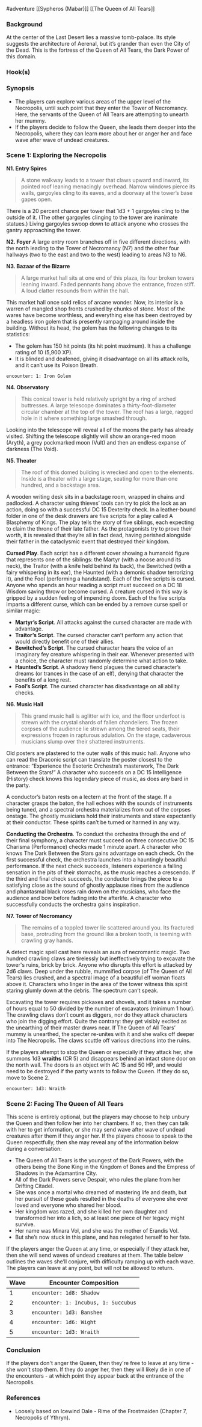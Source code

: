#adventure [[Sypheros (Mabar)]] [[The Queen of All Tears]]

### Background

At the center of the Last Desert lies a massive tomb-palace. Its style suggests the architecture of Aerenal, but it’s grander than even the City of the Dead. This is the fortress of the Queen of All Tears, the Dark Power of this domain.

### Hook(s)

### Synopsis

- The players can explore various areas of the upper level of the Necropolis, until such point that they enter the Tower of Necromancy. Here, the servants of the Queen of All Tears are attempting to unearth her mummy.
- If the players decide to follow the Queen, she leads them deeper into the Necropolis, where they can learn more about her or anger her and face wave after wave of undead creatures.

### Scene 1: Exploring the Necropolis

**N1. Entry Spires**
> A stone walkway leads to a tower that claws upward and inward, its pointed roof leaning menacingly overhead. Narrow windows pierce its walls, gargoyles cling to its eaves, and a doorway at the tower’s base gapes open.

There is a 20 percent chance per tower that 1d3 + 1 gargoyles cling to the outside of it. (The other gargoyles clinging to the tower are inanimate statues.) Living gargoyles swoop down to attack anyone who crosses the gantry approaching the tower.

**N2. Foyer**
A large entry room branches off in five different directions, with the north leading to the Tower of Necromancy (N7) and the other four hallways (two to the east and two to the west) leading to areas N3 to N6.

**N3. Bazaar of the Bizarre**
> A large market hall sits at one end of this plaza, its four broken towers leaning inward. Faded pennants hang above the entrance, frozen stiff. A loud clatter resounds from within the hall.

This market hall once sold relics of arcane wonder. Now, its interior is a warren of mangled shop fronts crushed by chunks of stone. Most of the wares have become worthless, and everything else has been destroyed by a headless iron golem that is presently rampaging around inside the building. Without its head, the golem has the following changes to its statistics:
* The golem has 150 hit points (its hit point maximum). It has a challenge rating of 10 (5,900 XP).
* It is blinded and deafened, giving it disadvantage on all its attack rolls, and it can’t use its Poison Breath.

`encounter: 1: Iron Golem`

**N4. Observatory**
> This conical tower is held relatively upright by a ring of arched buttresses. A large telescope dominates a thirty-foot-diameter circular chamber at the top of the tower. The roof has a large, ragged hole in it where something large smashed through.

Looking into the telescope will reveal all of the moons the party has already visited. Shifting the telescope slightly will show an orange-red moon (Aryth), a grey pockmarked moon (Vult) and then an endless expanse of darkness (The Void).

**N5. Theater**
> The roof of this domed building is wrecked and open to the elements. Inside is a theater with a large stage, seating for more than one hundred, and a backstage area.

A wooden writing desk sits in a backstage room, wrapped in chains and padlocked. A character using thieves’ tools can try to pick the lock as an action, doing so with a successful DC 15 Dexterity check. In a leather-bound folder in one of the desk drawers are five scripts for a play called A Blasphemy of Kings. The play tells the story of five siblings, each expecting to claim the throne of their late father. As the protagonists try to prove their worth, it is revealed that they’re all in fact dead, having perished alongside their father in the cataclysmic event that destroyed their kingdom.

**Cursed Play**. Each script has a different cover showing a humanoid figure that represents one of the siblings: the Martyr (with a noose around its neck), the Traitor (with a knife held behind its back), the Bewitched (with a fairy whispering in its ear), the Haunted (with a demonic shadow terrorizing it), and the Fool (performing a handstand). Each of the five scripts is cursed. Anyone who spends an hour reading a script must succeed on a DC 18 Wisdom saving throw or become cursed. A creature cursed in this way is gripped by a sudden feeling of impending doom. Each of the five scripts imparts a different curse, which can be ended by a remove curse spell or similar magic:
- **Martyr’s Script**. All attacks against the cursed character are made with advantage.
- **Traitor’s Script**. The cursed character can’t perform any action that would directly benefit one of their allies.
- **Bewitched’s Script**. The cursed character hears the voice of an imaginary fey creature whispering in their ear. Whenever presented with a choice, the character must randomly determine what action to take.
- **Haunted’s Script**. A shadowy fiend plagues the cursed character’s dreams (or trances in the case of an elf), denying that character the benefits of a long rest.
- **Fool’s Script**. The cursed character has disadvantage on all ability checks.

**N6. Music Hall**
> This grand music hall is aglitter with ice, and the floor underfoot is strewn with the crystal shards of fallen chandeliers. The frozen corpses of the audience lie strewn among the tiered seats, their expressions frozen in rapturous adulation. On the stage, cadaverous musicians slump over their shattered instruments.

Old posters are plastered to the outer walls of this music hall. Anyone who can read the Draconic script can translate the poster closest to the entrance: “Experience the Esoteric Orchestra’s masterwork, The Dark Between the Stars!” A character who succeeds on a DC 15 Intelligence (History) check knows this legendary piece of music, as does any bard in the party.

A conductor’s baton rests on a lectern at the front of the stage. If a character grasps the baton, the hall echoes with the sounds of instruments being tuned, and a spectral orchestra materializes from out of the corpses onstage. The ghostly musicians hold their instruments and stare expectantly at their conductor. These spirits can’t be turned or harmed in any way.

**Conducting the Orchestra**. To conduct the orchestra through the end of their final symphony, a character must succeed on three consecutive DC 15 Charisma (Performance) checks made 1 minute apart. A character who knows The Dark Between the Stars gains advantage on each check. On the first successful check, the orchestra launches into a hauntingly beautiful performance. If the next check succeeds, listeners experience a falling sensation in the pits of their stomachs, as the music reaches a crescendo.
If the third and final check succeeds, the conductor brings the piece to a satisfying close as the sound of ghostly applause rises from the audience and phantasmal black roses rain down on the musicians, who face the audience and bow before fading into the afterlife. A character who successfully conducts the orchestra gains inspiration.

**N7. Tower of Necromancy**
> The remains of a toppled tower lie scattered around you. Its fractured base, protruding from the ground like a broken tooth, is teeming with crawling gray hands.

A detect magic spell cast here reveals an aura of necromantic magic. Two hundred crawling claws are tirelessly but ineffectively trying to excavate the tower's ruins, brick by brick. Anyone who disrupts this effort is attacked by 2d6 claws. Deep under the rubble, mummified corpse (of The Queen of All Tears) lies crushed, and a spectral image of a beautiful elf woman floats above it. Characters who linger in the area of the tower witness this spirit staring glumly down at the debris. The spectrum can’t speak.

Excavating the tower requires pickaxes and shovels, and it takes a number of hours equal to 50 divided by the number of excavators (minimum 1 hour). The crawling claws don’t count as diggers, nor do they attack characters who join the digging effort. Quite the contrary: they get visibly excited as the unearthing of their master draws near. If The Queen of All Tears’ mummy is unearthed, the specter re-unites with it and she walks off deeper into The Necropolis. The claws scuttle off various directions into the ruins.

If the players attempt to stop the Queen or especially if they attack her, she summons 1d3 **wraiths** (CR 5) and disappears behind an intact stone door on the north wall. The doors is an object with AC 15 and 50 HP, and would need to be destroyed if the party wants to follow the Queen. If they do so, move to Scene 2.

`encounter: 1d3: Wraith`

### Scene 2: Facing The Queen of All Tears

This scene is entirely optional, but the players may choose to help unbury the Queen and then follow her into her chambers. If so, then they can talk with her to get information, or she may send wave after wave of undead creatures after them if they anger her. If the players choose to speak to the Queen respectfully, then she may reveal any of the information below during a conversation:
- The Queen of All Tears is the youngest of the Dark Powers, with the others being the Bone King in the Kingdom of Bones and the Empress of Shadows in the Adamantine City.
- All of the Dark Powers serve Despair, who rules the plane from her Drifting Citadel.
- She was once a mortal who dreamed of mastering life and death, but her pursuit of these goals resulted in the deaths of everyone she ever loved and everyone who shared her blood.
- Her kingdom was razed, and she killed her own daughter and transformed her into a lich, so at least one piece of her legacy might survive.
- Her name was Minara Vol, and she was the mother of Erandis Vol.
- But she’s now stuck in this plane, and has relegated herself to her fate.

If the players anger the Queen at any time, or especially if they attack her, then she will send waves of undead creatures at them. The table below outlines the waves she’ll conjure, with difficulty ramping up with each wave. The players can leave at any point, but will not be allowed to return.

| Wave | Encounter Composition                |
| ---- | ------------------------------------ |
| 1    | `encounter: 1d8: Shadow`             |
| 2    | `encounter: 1: Incubus, 1: Succubus` |
| 3    | `encounter: 1d3: Banshee`            |
| 4    | `encounter: 1d6: Wight`              |
| 5    | `encounter: 1d3: Wraith`             |

### Conclusion

If the players don't anger the Queen, then they're free to leave at any time - she won't stop them. If they do anger her, then they will likely die in one of the encounters - at which point they appear back at the entrance of the Necropolis.

### References

* Loosely based on Icewind Dale - Rime of the Frostmaiden (Chapter 7, Necropolis of Ythryn).
